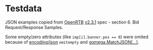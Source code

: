 # Testdata

JSON examples copied from [OpenRTB](//github.com/openrtb/OpenRTB) [v2.3.1](//github.com/openrtb/OpenRTB/blob/master/OpenRTB-API-Specification-Version-2-3-1-FINAL.pdf) spec - section 6. Bid Request/Response Samples.

Some empty/zero attributes (like `imp[i].banner.pos == 0`) were omited because of [encoding/json](//golang.org/pkg/encoding/json/) `omitempty` and [gomega.MatchJSON(...)](//onsi.github.io/gomega/#matchjsonjson-interface).

